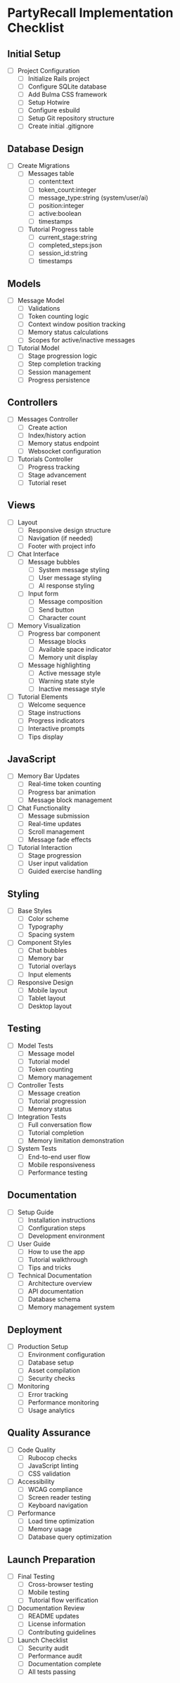 # PartyRecall Implementation Checklist

## Initial Setup
- [ ] Project Configuration
  - [ ] Initialize Rails project
  - [ ] Configure SQLite database
  - [ ] Add Bulma CSS framework
  - [ ] Setup Hotwire
  - [ ] Configure esbuild
  - [ ] Setup Git repository structure
  - [ ] Create initial .gitignore

## Database Design
- [ ] Create Migrations
  - [ ] Messages table
    - [ ] content:text
    - [ ] token_count:integer
    - [ ] message_type:string (system/user/ai)
    - [ ] position:integer
    - [ ] active:boolean
    - [ ] timestamps
  - [ ] Tutorial Progress table
    - [ ] current_stage:string
    - [ ] completed_steps:json
    - [ ] session_id:string
    - [ ] timestamps

## Models
- [ ] Message Model
  - [ ] Validations
  - [ ] Token counting logic
  - [ ] Context window position tracking
  - [ ] Memory status calculations
  - [ ] Scopes for active/inactive messages
  
- [ ] Tutorial Model
  - [ ] Stage progression logic
  - [ ] Step completion tracking
  - [ ] Session management
  - [ ] Progress persistence

## Controllers
- [ ] Messages Controller
  - [ ] Create action
  - [ ] Index/history action
  - [ ] Memory status endpoint
  - [ ] Websocket configuration

- [ ] Tutorials Controller
  - [ ] Progress tracking
  - [ ] Stage advancement
  - [ ] Tutorial reset

## Views
- [ ] Layout
  - [ ] Responsive design structure
  - [ ] Navigation (if needed)
  - [ ] Footer with project info

- [ ] Chat Interface
  - [ ] Message bubbles
    - [ ] System message styling
    - [ ] User message styling
    - [ ] AI response styling
  - [ ] Input form
    - [ ] Message composition
    - [ ] Send button
    - [ ] Character count

- [ ] Memory Visualization
  - [ ] Progress bar component
    - [ ] Message blocks
    - [ ] Available space indicator
    - [ ] Memory unit display
  - [ ] Message highlighting
    - [ ] Active message style
    - [ ] Warning state style
    - [ ] Inactive message style

- [ ] Tutorial Elements
  - [ ] Welcome sequence
  - [ ] Stage instructions
  - [ ] Progress indicators
  - [ ] Interactive prompts
  - [ ] Tips display

## JavaScript
- [ ] Memory Bar Updates
  - [ ] Real-time token counting
  - [ ] Progress bar animation
  - [ ] Message block management

- [ ] Chat Functionality
  - [ ] Message submission
  - [ ] Real-time updates
  - [ ] Scroll management
  - [ ] Message fade effects

- [ ] Tutorial Interaction
  - [ ] Stage progression
  - [ ] User input validation
  - [ ] Guided exercise handling

## Styling
- [ ] Base Styles
  - [ ] Color scheme
  - [ ] Typography
  - [ ] Spacing system

- [ ] Component Styles
  - [ ] Chat bubbles
  - [ ] Memory bar
  - [ ] Tutorial overlays
  - [ ] Input elements

- [ ] Responsive Design
  - [ ] Mobile layout
  - [ ] Tablet layout
  - [ ] Desktop layout

## Testing
- [ ] Model Tests
  - [ ] Message model
  - [ ] Tutorial model
  - [ ] Token counting
  - [ ] Memory management

- [ ] Controller Tests
  - [ ] Message creation
  - [ ] Tutorial progression
  - [ ] Memory status

- [ ] Integration Tests
  - [ ] Full conversation flow
  - [ ] Tutorial completion
  - [ ] Memory limitation demonstration

- [ ] System Tests
  - [ ] End-to-end user flow
  - [ ] Mobile responsiveness
  - [ ] Performance testing

## Documentation
- [ ] Setup Guide
  - [ ] Installation instructions
  - [ ] Configuration steps
  - [ ] Development environment

- [ ] User Guide
  - [ ] How to use the app
  - [ ] Tutorial walkthrough
  - [ ] Tips and tricks

- [ ] Technical Documentation
  - [ ] Architecture overview
  - [ ] API documentation
  - [ ] Database schema
  - [ ] Memory management system

## Deployment
- [ ] Production Setup
  - [ ] Environment configuration
  - [ ] Database setup
  - [ ] Asset compilation
  - [ ] Security checks

- [ ] Monitoring
  - [ ] Error tracking
  - [ ] Performance monitoring
  - [ ] Usage analytics

## Quality Assurance
- [ ] Code Quality
  - [ ] Rubocop checks
  - [ ] JavaScript linting
  - [ ] CSS validation

- [ ] Accessibility
  - [ ] WCAG compliance
  - [ ] Screen reader testing
  - [ ] Keyboard navigation

- [ ] Performance
  - [ ] Load time optimization
  - [ ] Memory usage
  - [ ] Database query optimization

## Launch Preparation
- [ ] Final Testing
  - [ ] Cross-browser testing
  - [ ] Mobile testing
  - [ ] Tutorial flow verification

- [ ] Documentation Review
  - [ ] README updates
  - [ ] License information
  - [ ] Contributing guidelines

- [ ] Launch Checklist
  - [ ] Security audit
  - [ ] Performance audit
  - [ ] Documentation complete
  - [ ] All tests passing 